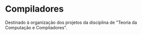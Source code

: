 # Compiladores
Destinado à organização dos projetos da disciplina de "Teoria da Computação e Compliadores".
